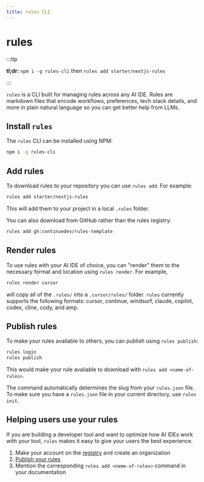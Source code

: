 ```yaml
---
title: rules CLI
---
```


# rules

:::tip

**tl;dr:** `npm i -g rules-cli` then `rules add starter/nextjs-rules`

:::

`rules` is a CLI built for managing rules across any AI IDE. Rules are markdown files that encode workflows, preferences, tech stack details, and more in plain natural language so you can get better help from LLMs.

## Install `rules`

The `rules` CLI can be installed using NPM:

```bash
npm i -g rules-cli
```

## Add rules

To download rules to your repository you can use `rules add`. For example:

```bash
rules add starter/nextjs-rules
```

This will add them to your project in a local `.rules` folder.

You can also download from GitHub rather than the rules registry:

```bash
rules add gh:continuedev/rules-template
```

## Render rules

To use rules with your AI IDE of choice, you can "render" them to the necessary format and location using `rules render`. For example,

```bash
rules render cursor
```

will copy all of the `.rules/` into a `.cursor/rules/` folder. `rules` currently supports the following formats: cursor, continue, windsurf, claude, copilot, codex, cline, cody, and amp.

## Publish rules

To make your rules available to others, you can publish using `rules publish`:

```bash
rules login
rules publish
```

This would make your rule available to download with `rules add <name-of-rules>`.

The command automatically determines the slug from your `rules.json` file. To make sure you have a `rules.json` file in your current directory, use `rules init`.

## Helping users use your rules

If you are building a developer tool and want to optimize how AI IDEs work with your tool, `rules` makes it easy to give your users the best experience.

1. Make your account on the [registry](https://hub.continue.dev/signup) and create an organization
2. [Publish your rules](index.md#publish-rules)
3. Mention the corresponding `rules add <name-of-rules>` command in your documentation
